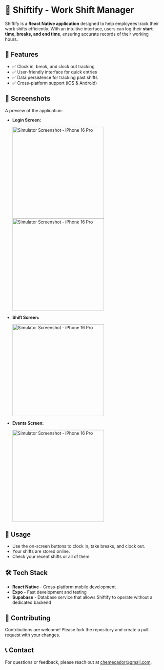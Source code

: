 # 🚀 Shiftify - Work Shift Manager

Shiftify is a **React Native application** designed to help employees track their work shifts efficiently. With an intuitive interface, users can log their **start time, breaks, and end time**, ensuring accurate records of their working hours.

## 📌 Features
- ✅ Clock in, break, and clock out tracking
- ✅ User-friendly interface for quick entries
- ✅ Data persistence for tracking past shifts
- ✅ Cross-platform support (iOS & Android)

## 📸 Screenshots
A preview of the application:
- **Login Screen:**

  
  <img src="https://github.com/user-attachments/assets/7ad79bd9-a108-4854-86cd-e5227cefb72a" alt="Simulator Screenshot - iPhone 16 Pro" width="300" />
  <img src="https://github.com/user-attachments/assets/95c25c09-8073-45e3-b420-3336350354d2" alt="Simulator Screenshot - iPhone 16 Pro" width="300" />

- **Shift Screen:**

  
   <img src="https://github.com/user-attachments/assets/9d419f17-07a5-471b-9c83-a7d032cb0484" alt="Simulator Screenshot - iPhone 16 Pro" width="300" />

- **Events Screen:**

  
   <img src="https://github.com/user-attachments/assets/ecb6d5b7-8552-49a1-a9fe-9422edab7586" alt="Simulator Screenshot - iPhone 16 Pro" width="300" />


## 🔧 Usage
- Use the on-screen buttons to clock in, take breaks, and clock out.
- Your shifts are stored online.
- Check your recent shifts or all of them.


## 🛠️ Tech Stack
- **React Native** - Cross-platform mobile development
- **Expo** - Fast development and testing
- **Supabase** - Database service that allows Shiftify to operate without a dedicated backend


## 🤝 Contributing
Contributions are welcome! Please fork the repository and create a pull request with your changes.

## 📞 Contact
For questions or feedback, please reach out at [chemecador@gmail.com](mailto:chemecador@gmail.com).
